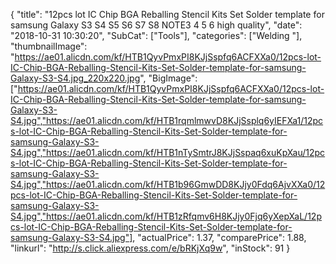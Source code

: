 {
	"title": "12pcs lot IC Chip BGA Reballing Stencil Kits Set Solder template for samsung Galaxy S3 S4 S5 S6 S7 S8 NOTE3 4 5 6 high quality",
	"date": "2018-10-31 10:30:20",
	"SubCat": ["Tools"],
	"categories": ["Welding "],
	"thumbnailImage": "https://ae01.alicdn.com/kf/HTB1QyvPmxPI8KJjSspfq6ACFXXa0/12pcs-lot-IC-Chip-BGA-Reballing-Stencil-Kits-Set-Solder-template-for-samsung-Galaxy-S3-S4.jpg_220x220.jpg",
	"BigImage": ["https://ae01.alicdn.com/kf/HTB1QyvPmxPI8KJjSspfq6ACFXXa0/12pcs-lot-IC-Chip-BGA-Reballing-Stencil-Kits-Set-Solder-template-for-samsung-Galaxy-S3-S4.jpg","https://ae01.alicdn.com/kf/HTB1rqmlmwvD8KJjSsplq6yIEFXa1/12pcs-lot-IC-Chip-BGA-Reballing-Stencil-Kits-Set-Solder-template-for-samsung-Galaxy-S3-S4.jpg","https://ae01.alicdn.com/kf/HTB1nTySmtrJ8KJjSspaq6xuKpXau/12pcs-lot-IC-Chip-BGA-Reballing-Stencil-Kits-Set-Solder-template-for-samsung-Galaxy-S3-S4.jpg","https://ae01.alicdn.com/kf/HTB1b96GmwDD8KJjy0Fdq6AjvXXa0/12pcs-lot-IC-Chip-BGA-Reballing-Stencil-Kits-Set-Solder-template-for-samsung-Galaxy-S3-S4.jpg","https://ae01.alicdn.com/kf/HTB1zRfqmv6H8KJjy0Fjq6yXepXaL/12pcs-lot-IC-Chip-BGA-Reballing-Stencil-Kits-Set-Solder-template-for-samsung-Galaxy-S3-S4.jpg"],
	"actualPrice": 1.37,
	"comparePrice": 1.88,
	"linkurl": "http://s.click.aliexpress.com/e/bRKjXq9w",
	"inStock": 91
}
